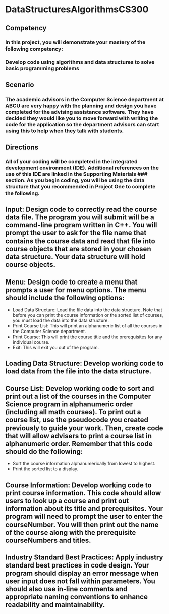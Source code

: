# DataStructuresAlgorithmsCS300
## Competency
### In this project, you will demonstrate your mastery of the following competency:  
### Develop code using algorithms and data structures to solve basic programming problems 
## Scenario
### The academic advisors in the Computer Science department at ABCU are very happy with the planning and design you have completed for the advising assistance software. They have decided they would like you to move forward with writing the code for the application so the department advisors can start using this to help when they talk with students.
## Directions 
### All of your coding will be completed in the integrated development environment (IDE). Additional references on the use of this IDE are linked in the Supporting Materials ### section. As you begin coding, you will be using the data structure that you recommended in Project One to complete the following.  
## Input: Design code to correctly read the course data file. The program you will submit will be a command-line program written in C++. You will prompt the user to ask for the file name that contains the course data and read that file into course objects that are stored in your chosen data structure. Your data structure will hold course objects. 
## Menu: Design code to create a menu that prompts a user for menu options. The menu should include the following options: 
* Load Data Structure: Load the file data into the data structure. Note that before you can print the course information or the sorted list of courses, you must load the data into the data structure. 
* Print Course List: This will print an alphanumeric list of all the courses in the Computer Science department. 
* Print Course: This will print the course title and the prerequisites for any individual course. 
* Exit: This will exit you out of the program. 
## Loading Data Structure: Develop working code to load data from the file into the data structure. 
## Course List: Develop working code to sort and print out a list of the courses in the Computer Science program in alphanumeric order (including all math courses). To print out a course list, use the pseudocode you created previously to guide your work. Then, create code that will allow advisers to print a course list in alphanumeric order. Remember that this code should do the following: 
* Sort the course information alphanumerically from lowest to highest. 
* Print the sorted list to a display. 
## Course Information: Develop working code to print course information. This code should allow users to look up a course and print out information about its title and prerequisites. Your program will need to prompt the user to enter the courseNumber. You will then print out the name of the course along with the prerequisite courseNumbers and titles.  
## Industry Standard Best Practices: Apply industry standard best practices in code design. Your program should display an error message when user input does not fall within parameters. You should also use in-line comments and appropriate naming conventions to enhance readability and maintainability.
